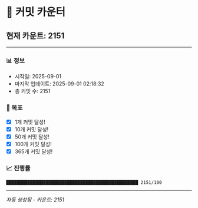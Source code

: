 # 🔢 커밋 카운터

## 현재 카운트: 2151

---

### 📊 정보
- 시작일: 2025-09-01
- 마지막 업데이트: 2025-09-01 02:18:32
- 총 커밋 수: 2151

### 🎯 목표
- [x] 1개 커밋 달성!
- [x] 10개 커밋 달성!
- [x] 50개 커밋 달성!
- [x] 100개 커밋 달성!
- [x] 365개 커밋 달성!

### 📈 진행률
```
██████████████████████████████████████████████████ 2151/100
```

---
*자동 생성됨 - 카운트: 2151*
